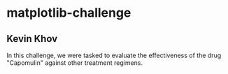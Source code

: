 # matplotlib-challenge

## Kevin Khov

In this challenge, we were tasked to evaluate the effectiveness of the drug "Capomulin" against other treatment regimens. 
